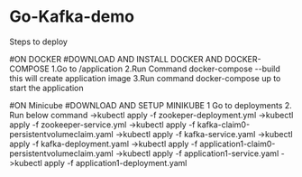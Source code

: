 # Go-Kafka-demo
Steps to deploy 

#ON DOCKER
#DOWNLOAD AND INSTALL DOCKER AND DOCKER-COMPOSE 
1.Go to /application
2.Run Command
      docker-compose --build
      this will create application image
3.Run command
      docker-compose up
      to start the application 
      
#ON Minicube 
#DOWNLOAD AND SETUP MINIKUBE 
1  Go to deployments
2. Run below command
    ->kubectl apply -f zookeper-deployment.yml
    ->kubectl apply -f zookeeper-service.yml
    ->kubectl apply -f kafka-claim0-persistentvolumeclaim.yaml
    ->kubectl apply -f kafka-service.yaml
    ->kubectl apply -f kafka-deployment.yaml
    ->kubectl apply -f application1-claim0-persistentvolumeclaim.yaml
    ->kubectl apply -f application1-service.yaml
    ->kubectl apply -f application1-deployment.yaml
